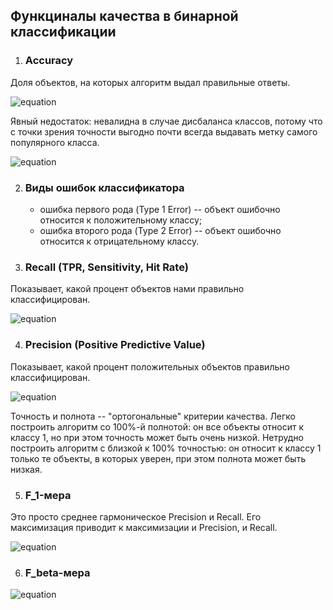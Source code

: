 ## Функциналы качества в бинарной классификации

1. ### Accuracy

Доля объектов, на которых алгоритм выдал правильные ответы.

![equation](https://latex.codecogs.com/gif.latex?Accuracy&space;=&space;\dfrac{1}{m}\sum\limits_{i&space;=&space;1}^{m}I\[a_i&space;=&space;y_i\])

Явный недостаток: невалидна в случае дисбаланса классов, потому что с точки зрения точности выгодно почти всегда
выдавать метку самого популярного класса.


![equation](https://latex.codecogs.com/gif.latex?Accuracy&space;=&space;\dfrac{TN&space;&plus;&space;TP}{TP&space;&plus;&space;TN&space;&plus;&space;FP&space;&plus;&space;FN})

2. ### Виды ошибок классификатора

    * ошибка первого рода (Type 1 Error) -- объект ошибочно относится к положительному классу;
    * ошибка второго рода (Type 2 Error) -- объект ошибочно относится к отрицательному классу.


3. ### Recall (TPR, Sensitivity, Hit Rate)

Показывает, какой процент объектов нами правильно классифицирован.

![equation](https://latex.codecogs.com/gif.latex?TPR&space;=&space;\dfrac{TP}{TP&space;&plus;&space;FN})

4. ### Precision (Positive Predictive Value)

Показывает, какой процент положительных объектов правильно классифицирован.

![equation](https://latex.codecogs.com/gif.latex?PPV&space;=&space;\dfrac{TP}{TP&space;&plus;&space;FP})


Точность и полнота -- "ортогональные" критерии качества. Легко построить алгоритм со 100%-й полнотой: он все объекты относит к классу 1, но при этом точность может быть очень низкой. Нетрудно построить алгоритм с близкой к 100% точностью: он относит к классу 1 только те объекты, в которых уверен, при этом полнота может быть низкая.


5. ### F_1-мера

Это просто среднее гармоническое Precision и Recall. Его максимизация приводит к максимизации и Precision, и Recall.

![equation](https://latex.codecogs.com/gif.latex?F_1&space;=&space;\dfrac{2}{\dfrac{1}{Precision}&space;&plus;&space;\dfrac{1}{Recall}}&space;=&space;\dfrac{2TP}{2TP&space;&plus;&space;FP&space;&plus;&space;FN})

6. ### F_beta-мера

![equation](https://latex.codecogs.com/gif.latex?F_{\beta}&space;=&space;\dfrac{1}{\dfrac{\alpha}{Precision}&space;&plus;&space;\dfrac{1&space;-&space;\alpha}{Recall}}&space;=&space;\dfrac{1}{\alpha}\dfrac{Precision&space;\cdot&space;Recall}{Recall&space;&plus;&space;(\dfrac{1}{\alpha}&space;-&space;1)&space;\cdot&space;Precision}&space;\newline&space;\beta^2&space;=&space;\dfrac{1}{\alpha}&space;-&space;1&space;\newline&space;F_{\beta}&space;=&space;(1&space;&plus;&space;\beta^2)&space;\cdot&space;\dfrac{P&space;\cdot&space;R}{R&space;&plus;&space;\beta^{2}\cdot&space;P})
